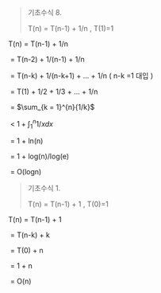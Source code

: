 > 기초수식 8.
>
> T(n) = T(n-1) + 1/n , T(1)=1

T(n)  = T(n-1) + 1/n

​		 = T(n-2) + 1/(n-1) + 1/n

​		 = T(n-k) + 1/(n-k+1) + ... + 1/n ( n-k =1 대입 )

​		 = T(1) + 1/2 + 1/3 + ... + 1/n

​		 = $\sum_{k = 1}^{n}{1/k}$

​		 < $1+ \int_{1}^{n}{1/xdx}$

​		= 1 + ln(n)

​		= 1 + log(n)/log(e)

​		= O(logn)	

> 기초수식 1.
>
> T(n) = T(n-1) + 1 , T(0)=1

T(n)  = T(n-1) + 1

​		= T(n-k) + k

​		= T(0) + n

​		= 1 + n

​		= O(n)